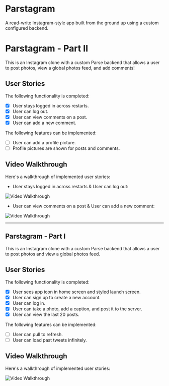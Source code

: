 # Parstagram

A read-write Instagram-style app built from the ground up using a custom configured backend.


# Parstagram - Part II

This is an Instagram clone with a custom Parse backend that allows a user to post photos, view a global photos feed, and add comments!


## User Stories

The following functionality is completed:

- [x] User stays logged in across restarts.
- [x] User can log out.
- [x] User can view comments on a post.
- [x] User can add a new comment.

The following features can be implemented:

- [ ] User can add a profile picture.
- [ ] Profile pictures are shown for posts and comments.

## Video Walkthrough

Here's a walkthrough of implemented user stories:

- User stays logged in across restarts & User can log out:

<img src='http://g.recordit.co/QCcXJs9eSe.gif' title='Video Walkthrough' width='' alt='Video Walkthrough' />


- User can view comments on a post & User can add a new comment:

<img src='http://g.recordit.co/EtsgLPsI3t.gif' title='Video Walkthrough' width='' alt='Video Walkthrough' />


---


## Parstagram - Part I

This is an Instagram clone with a custom Parse backend that allows a user to post photos and view a global photos feed.

## User Stories

The following functionality is completed:

- [x] User sees app icon in home screen and styled launch screen.
- [x] User can sign up to create a new account.
- [x] User can log in.
- [x] User can take a photo, add a caption, and post it to the server.
- [x] User can view the last 20 posts.

The following features can be implemented:

- [ ] User can pull to refresh.
- [ ] User can load past tweets infinitely.

## Video Walkthrough

Here's a walkthrough of implemented user stories:

<img src='http://g.recordit.co/QCcXJs9eSe.gif' title='Video Walkthrough' width='' alt='Video Walkthrough' />
